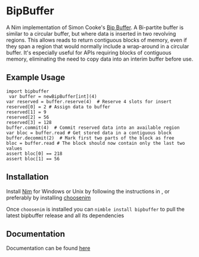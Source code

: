 # BipBuffer
A Nim implementation of Simon Cooke's <a class="external reference" href="https://www.codeproject.com/articles/3479/the-bip-buffer-the-circular-buffer-with-a-twist">Bip Buffer</a>. A Bi-partite buffer is similar to a circular buffer, but where data is inserted in two revolving regions. This allows reads to return contiguous blocks of memory, even if they span a region that would normally include a wrap-around in a circular buffer. It's especially useful for APIs requiring blocks of contiguous memory, eliminating the need to copy data into an interim buffer before use.

## Example Usage                                                        
```
import bipbuffer
 var buffer = newBipBuffer[int](4)
var reserved = buffer.reserve(4)  # Reserve 4 slots for insert
reserved[0] = 2 # Assign data to buffer
reserved[1] = 9
reserved[2] = 56
reserved[3] = 128
buffer.commit(4)  # Commit reserved data into an available region
var bloc = buffer.read # Get stored data in a contiguous block
buffer.decommit(2)  # Mark first two parts of the block as free
bloc = buffer.read # The block should now contain only the last two values
assert bloc[0] == 218
assert bloc[1] == 56
```
## Installation
Install <a class="external reference" href="https://nim-lang.org/install.html">Nim</a> for Windows or Unix by following the instructions in , or preferably by installing <a class="reference external" href="https://github.com/dom96/choosenim">choosenim</a>

Once ```choosenim``` is installed you can ```nimble install bipbuffer``` to pull the latest bipbuffer release and all its dependencies

## Documentation
Documentation can be found <a class="external reference" href="https://github.com/MarcAzar/BipBuffer/docs/bipbuffer.html">here</a>
